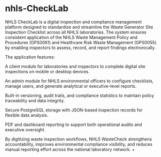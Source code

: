 # nhls-CheckLab
NHLS CheckLab is a digital inspection and compliance management platform designed to standardize and streamline the Waste Generator Site Inspection Checklist across all NHLS laboratories.
The system ensures consistent application of the NHLS Waste Management Policy and Procedures (GPS0061) and Healthcare Risk Waste Management (GPS0055) by enabling inspectors to assess, record, and report findings electronically.

The application features:

A client module for laboratories and inspectors to complete digital site inspections on mobile or desktop devices.

An admin module for NHLS environmental officers to configure checklists, manage users, and generate analytical or executive-level reports.

Built-in versioning, audit trails, and compliance statistics to maintain policy traceability and data integrity.

Secure PostgreSQL storage with JSON-based inspection records for flexible data analysis.

PDF and dashboard reporting to support both operational audits and executive oversight.

By digitizing waste inspection workflows, NHLS WasteCheck strengthens accountability, improves environmental compliance visibility, and reduces manual reporting effort across the national laboratory network.
+
